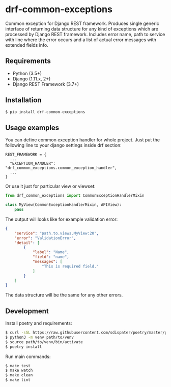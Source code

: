 drf-common-exceptions
===

<!-- TODO: add labels as table -->

Common exception for Django REST framework. Produces single generic interface of
returning data structure for any kind of exceptions which are processed by
Django REST framework. Includes error name, path to service with line
where the error occurs and a list of actual error messages
with extended fields info.

<!-- TODO: documentation link -->

## Requirements

- Python (3.5+)
- Django (1.11.x, 2+)
- Django REST Framework (3.7+)

## Installation

```bash
$ pip install drf-common-exceptions
```

## Usage examples

You can define common exception handler for whole project. Just put the
following line to your django settings inside drf section:

```
REST_FRAMEWORK = {
  ...
  "EXCEPTION_HANDLER": "drf_common_exceptions.common_exception_handler",
  ...
}
```

Or use it just for particular view or viewset:

```python
from drf_common_exceptions import CommonExceptionHandlerMixin

class MyView(CommonExceptionHandlerMixin, APIView):
    pass
```

The output will looks like for example validation error:
```json
{
    "service": "path.to.views.MyView:20",
    "error": "ValidationError",
    "detail": [
        {
            "label": "Name",
            "field": "name",
            "messages": [
                "This is required field."
            ]
        }
    ]
}
```

The data structure will be the same for any other errors.

<!-- TODO: add info about configuration when it will be added -->

## Development

Install poetry and requirements:

```bash
$ curl -sSL https://raw.githubusercontent.com/sdispater/poetry/master/get-poetry.py | python
$ python3 -m venv path/to/venv
$ source path/to/venv/bin/activate
$ poetry install
```

Run main commands:

```bash
$ make test
$ make watch
$ make clean
$ make lint
```
